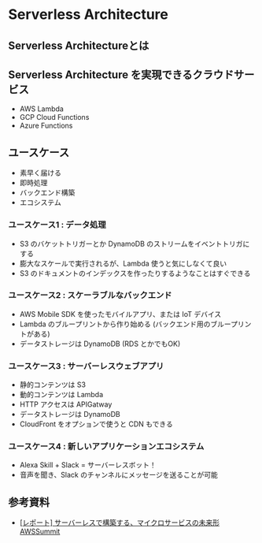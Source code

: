 # Serverless Architecture

## Serverless Architectureとは


## Serverless Architecture を実現できるクラウドサービス

* AWS Lambda
* GCP Cloud Functions
* Azure Functions

## ユースケース

* 素早く届ける
* 即時処理
* バックエンド構築
* エコシステム

### ユースケース1 : データ処理

* S3 のバケットトリガーとか DynamoDB のストリームをイベントトリガにする
* 膨大なスケールで実行されるが、Lambda 使うと気にしなくて良い
* S3 のドキュメントのインデックスを作ったりするようなことはすぐできる

### ユースケース2 : スケーラブルなバックエンド

* AWS Mobile SDK を使ったモバイルアプリ、または IoT デバイス
* Lambda のブループリントから作り始める (バックエンド用のブループリントがある)
* データストレージは DynamoDB (RDS とかでもOK)

### ユースケース3 : サーバーレスウェブアプリ

* 静的コンテンツは S3
* 動的コンテンツは Lambda
* HTTP アクセスは APIGatway
* データストレージは DynamoDB
* CloudFront をオプションで使うと CDN もできる


### ユースケース4 : 新しいアプリケーションエコシステム

* Alexa Skill + Slack = サーバーレスボット！
* 音声を聞き、Slack のチャンネルにメッセージを送ることが可能

## 参考資料

* [[レポート] サーバーレスで構築する、マイクロサービスの未来形 AWSSummit]( http://dev.classmethod.jp/cloud/aws/aws-summit-tokyo-2016-devcon-ha1420/)
